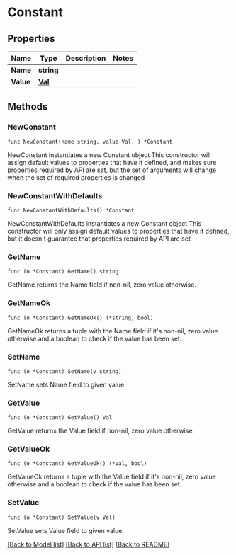 # Constant

## Properties

Name | Type | Description | Notes
------------ | ------------- | ------------- | -------------
**Name** | **string** |  | 
**Value** | [**Val**](Val.md) |  | 

## Methods

### NewConstant

`func NewConstant(name string, value Val, ) *Constant`

NewConstant instantiates a new Constant object
This constructor will assign default values to properties that have it defined,
and makes sure properties required by API are set, but the set of arguments
will change when the set of required properties is changed

### NewConstantWithDefaults

`func NewConstantWithDefaults() *Constant`

NewConstantWithDefaults instantiates a new Constant object
This constructor will only assign default values to properties that have it defined,
but it doesn't guarantee that properties required by API are set

### GetName

`func (o *Constant) GetName() string`

GetName returns the Name field if non-nil, zero value otherwise.

### GetNameOk

`func (o *Constant) GetNameOk() (*string, bool)`

GetNameOk returns a tuple with the Name field if it's non-nil, zero value otherwise
and a boolean to check if the value has been set.

### SetName

`func (o *Constant) SetName(v string)`

SetName sets Name field to given value.


### GetValue

`func (o *Constant) GetValue() Val`

GetValue returns the Value field if non-nil, zero value otherwise.

### GetValueOk

`func (o *Constant) GetValueOk() (*Val, bool)`

GetValueOk returns a tuple with the Value field if it's non-nil, zero value otherwise
and a boolean to check if the value has been set.

### SetValue

`func (o *Constant) SetValue(v Val)`

SetValue sets Value field to given value.



[[Back to Model list]](../README.md#documentation-for-models) [[Back to API list]](../README.md#documentation-for-api-endpoints) [[Back to README]](../README.md)


